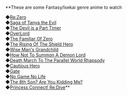 **These are some Fantasy/Isekai genre anime to watch

◆[Re:Zero](https://anilist.co/anime/21355)\
◆[Saga of Tanya the Evil](https://anilist.co/anime/21613)\
◆[The Devil is a Part Timer](https://anilist.co/anime/15809)\
◆[OverLord](https://anilist.co/anime/20832)\
◆[The Familiar Of Zero](https://anilist.co/anime/1195)\
◆[The Rising Of The Shield Hero](https://anilist.co/anime/99263)\
◆[Wise Man's Grandchild](https://anilist.co/anime/100112)\
◆[How Not To Summon A Demon Lord](https://anilist.co/anime/101004)\
◆[Death March To The Parallel World Rhapsody](https://anilist.co/anime/97907)\
◆[Cautious Hero](https://anilist.co/anime/105156)\
◆[Gate](https://anilist.co/anime/20994)\
◆[No Game No Life](https://anilist.co/anime/19815)\
◆[The 8th Son? Are You Kidding Me?](https://anilist.co/anime/106319)\
◆[Princess Connect! Re:Dive](https://anilist.co/anime/107871)**
